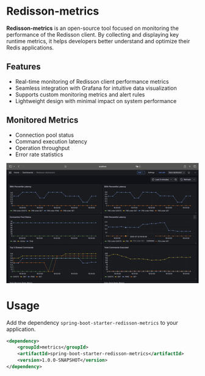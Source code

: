 
# Redisson-metrics

**Redisson-metrics** is an open-source tool focused on monitoring the performance of the Redisson client. By collecting and displaying key runtime metrics, it helps developers better understand and optimize their Redis applications.

## Features

* Real-time monitoring of Redisson client performance metrics
* Seamless integration with Grafana for intuitive data visualization
* Supports custom monitoring metrics and alert rules
* Lightweight design with minimal impact on system performance

## Monitored Metrics

* Connection pool status
* Command execution latency
* Operation throughput
* Error rate statistics

![Screenshot](./docs/screenshot.png)

# Usage

Add the dependency `spring-boot-starter-redisson-metrics` to your application.

```xml
<dependency>
    <groupId>metrics</groupId>
    <artifactId>spring-boot-starter-redisson-metrics</artifactId>
    <version>1.0.0-SNAPSHOT</version>
</dependency>
```